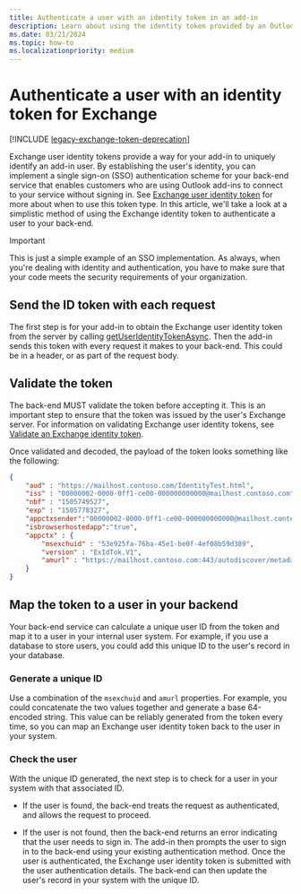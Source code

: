 ```yaml
---
title: Authenticate a user with an identity token in an add-in
description: Learn about using the identity token provided by an Outlook add-in to implement SSO with your service.
ms.date: 03/21/2024
ms.topic: how-to
ms.localizationpriority: medium
---
```


# Authenticate a user with an identity token for Exchange

[!INCLUDE [legacy-exchange-token-deprecation](../includes/legacy-exchange-token-deprecation.md)]

Exchange user identity tokens provide a way for your add-in to uniquely identify an add-in user. By establishing the user's identity, you can implement a single sign-on (SSO) authentication scheme for your back-end service that enables customers who are using Outlook add-ins to connect to your service without signing in. See [Exchange user identity token](authentication.md#exchange-user-identity-token) for more about when to use this token type. In this article, we'll take a look at a simplistic method of using the Exchange identity token to authenticate a user to your back-end.

> [!IMPORTANT]
> This is just a simple example of an SSO implementation. As always, when you're dealing with identity and authentication, you have to make sure that your code meets the security requirements of your organization.

## Send the ID token with each request

The first step is for your add-in to obtain the Exchange user identity token from the server by calling [getUserIdentityTokenAsync](/javascript/api/requirement-sets/outlook/preview-requirement-set/office.context.mailbox#methods). Then the add-in sends this token with every request it makes to your back-end. This could be in a header, or as part of the request body.

## Validate the token

The back-end MUST validate the token before accepting it. This is an important step to ensure that the token was issued by the user's Exchange server. For information on validating Exchange user identity tokens, see [Validate an Exchange identity token](validate-an-identity-token.md).

Once validated and decoded, the payload of the token looks something like the following:

```json
{ 
    "aud" : "https://mailhost.contoso.com/IdentityTest.html",
    "iss" : "00000002-0000-0ff1-ce00-000000000000@mailhost.contoso.com",
    "nbf" : "1505749527",
    "exp" : "1505778327",
    "appctxsender":"00000002-0000-0ff1-ce00-000000000000@mailhost.context.com",
    "isbrowserhostedapp":"true",
    "appctx" : {
        "msexchuid" : "53e925fa-76ba-45e1-be0f-4ef08b59d389",
        "version" : "ExIdTok.V1",
        "amurl" : "https://mailhost.contoso.com:443/autodiscover/metadata/json/1"
    }
}
```

## Map the token to a user in your backend

Your back-end service can calculate a unique user ID from the token and map it to a user in your internal user system. For example, if you use a database to store users, you could add this unique ID to the user's record in your database.

### Generate a unique ID

Use a combination of the `msexchuid` and `amurl` properties. For example, you could concatenate the two values together and generate a base 64-encoded string. This value can be reliably generated from the token every time, so you can map an Exchange user identity token back to the user in your system.

### Check the user

With the unique ID generated, the next step is to check for a user in your system with that associated ID.

- If the user is found, the back-end treats the request as authenticated, and allows the request to proceed.

- If the user is not found, then the back-end returns an error indicating that the user needs to sign in. The add-in then prompts the user to sign in to the back-end using your existing authentication method. Once the user is authenticated, the Exchange user identity token is submitted with the user authentication details. The back-end can then update the user's record in your system with the unique ID.
